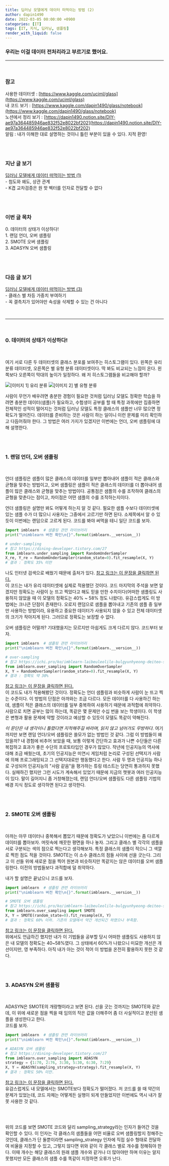 ```yaml
---
title: 딥러닝 모델에게 데이터 떠먹이는 방법 (2)
author: dapin1490
date: 2022-03-05 00:00:00 +0900
categories: [IT]
tags: [IT, 지식, 딥러닝, 샘플링]
render_with_liquid: false
---
```


### 우리는 이걸 데이터 전처리라고 부르기로 했어요.

-----
  
</br>
  
### 참고
사용한 데이터셋 : [https://www.kaggle.com/uciml/glass](https://www.kaggle.com/uciml/glass)   
내 코드 보기 : [https://www.kaggle.com/dapin1490/glass/notebook](https://www.kaggle.com/dapin1490/glass/notebook)   
노션에서 정리 보기 : [https://dapin1490.notion.site/DIY-ae97a364485946ae832f52e8022bf202](https://dapin1490.notion.site/DIY-ae97a364485946ae832f52e8022bf202)   
알림 : 내가 이해한 대로 설명하는 것이니 틀린 부분이 있을 수 있다. 지적 환영!   
  
</br></br>
  
### 지난 글 보기   
[딥러닝 모델에게 데이터 떠먹이는 방법 (1)](https://dapin1490.github.io/satinbower/posts/it-deeplearning-data-1/)   
\- 첨도와 왜도, 상관 관계   
\- K겹 교차검증은 원 핫 벡터를 인자로 전달할 수 없다   
  
</br></br>
  
### 이번 글 목차   
<p>0. 데이터의 상태가 이상하다!</br>
1. 랜덤 언더, 오버 샘플링</br>
2. SMOTE 오버 샘플링</br>
3. ADASYN 오버 샘플링</p>
  
</br></br>
  
### 다음 글 보기   
[딥러닝 모델에게 데이터 떠먹이는 방법 (3)](https://dapin1490.github.io/satinbower/posts/it-deeplearning-data-3/)   
\- 클래스 별 차등 가중치 부여하기   
\- 꼭 결측치가 있어야만 속성을 삭제할 수 있는 건 아니다   
  
</br>
  
-----
  
</br>
  
### 0. 데이터의 상태가 이상하다!
  
</br>
  
여기 서로 다른 두 데이터셋의 클래스 분포를 보여주는 히스토그램이 있다. 왼쪽은 유리 분류 데이터셋, 오른쪽은 별 유형 분류 데이터셋이다. 딱 봐도 비교되는 느낌이 온다. 왼쪽보다 오른쪽이 막대의 높이가 일정하다. 왜 저 히스토그램들을 비교해야 할까?   
   
![[이미지 1] 유리 분류](/assets/img/categoty-it/220305-1-hist-glass.png "[이미지 1] 유리 분류") ![[이미지 2] 별 유형 분류](/assets/img/categoty-it/220305-2-hist-star.png "[이미지 2] 별 유형 분류")   
   
사람이 무언가 배우려면 충분한 경험이 필요한 것처럼 딥러닝 모델도 정확한 학습을 하려면 충분한 데이터(샘플)가 필요하고, 수험생이 공부를 할 때 특정 과목에만 집중하면 전체적인 성적이 떨어지는 것처럼 딥러닝 모델도 특정 클래스의 샘플만 너무 많으면 정확도가 떨어진다. 데이터를 준비하는 것은 사람이 하는 일이니 이런 문제를 미리 확인하고 다듬어줘야 한다. 그 방법은 여러 가지가 있겠지만 이번에는 언더, 오버 샘플링에 대해 설명한다.   
  
</br></br>
  
### 1. 랜덤 언더, 오버 샘플링
  
</br>
  
언더 샘플링은 샘플이 많은 클래스의 데이터를 일부만 뽑아내어 샘플이 적은 클래스와 균형을 맞추는 방법이고, 오버 샘플링은 샘플이 적은 클래스의 데이터를 더 뽑아내어 샘플이 많은 클래스와 균형을 맞추는 방법이다. 공통점은 샘플의 수를 조작하여 클래스의 균형을 맞춘다는 점이고, 차이점은 어떤 샘플의 수를 조작하는지이다.   
   
언더 샘플링은 설명만 봐도 어떻게 하는지 알 것 같다. 필요한 샘플 수보다 데이터셋에 있는 샘플 수가 더 많으니 사용자는 그중에서 고르기만 하면 된다. 소제목에서 알 수 있듯이 이번에는 랜덤으로 고르게 된다. 코드를 봐야 써먹을 테니 일단 코드를 보자.   
   
```py
import imblearn  # 샘플링 관련 라이브러리
print("\nimblearn 버전 확인\n{}".format(imblearn.__version__))

# under-sampling
# 참고 https://dining-developer.tistory.com/27
from imblearn.under_sampling import RandomUnderSampler
X_re, Y_re = RandomUnderSampler(random_state=0).fit_resample(X, Y)
# 결과 : 정확도 35% 미만
```   
   
나도 인터넷 검색으로 배웠기 때문에 출처가 있다. [참고 링크는 이 문장을 클릭하면 된다.](https://dining-developer.tistory.com/27)   
이 코드는 내가 유리 데이터셋에 실제로 적용했던 것이다. 코드 마지막의 주석을 보면 알겠지만 정확도는 사람이 눈 뜨고 찍었다고 해도 믿을 만한 수치이다(어떠한 샘플링도 사용하지 않았을 때 이 모델의 정확도는 40% ~ 58% 정도 나왔다). 유감스럽게도 이 방법에는 크나큰 단점이 존재한다. 오로지 랜덤으로 샘플을 뽑아내고 기존의 샘플 중 일부만 사용하는 방법이라, 유용하고 중요한 데이터가 사용되지 않을 수 있고 전체 데이터셋의 크기가 작아지게 된다. 그러므로 정확도는 보장할 수 없다.   
   
오버 샘플링은 어떨까? 기대했을지는 모르지만 아쉽게도 크게 다르지 않다. 코드부터 보자.   
   
```py
import imblearn  # 샘플링 관련 라이브러리
print("\nimblearn 버전 확인\n{}".format(imblearn.__version__))

# over-sampling
# 참고 https://ichi.pro/ko/imblearn-laibeuleolilo-bulgyunhyeong-deiteo-seteu-cheoli-245596308465908
from imblearn.over_sampling import RandomOverSampler
X, Y = RandomOverSampler(random_state=0).fit_resample(X, Y)
# 결과 : 정확도 약 30%
```   
   
[참고 링크는 이 문장을 클릭하면 된다.](https://ichi.pro/ko/imblearn-laibeuleolilo-bulgyunhyeong-deiteo-seteu-cheoli-245596308465908)   
이 코드도 내가 적용해봤던 것이다. 정확도는 언더 샘플링과 비슷하게 사람이 눈 뜨고 찍는 수준이다. 이 방법의 단점은 아까와는 조금 다르다. 모든 데이터를 다 사용하긴 하는데, 샘플이 적은 클래스의 데이터를 일부 중복하여 사용하기 때문에 과적합에 취약하다. 사람으로 치면 공부는 많이 하는데, 똑같은 몇 문제만 수십 번을 보는 학생이다. 이 학생은 변형과 활용 문제에 약할 것이라고 예상할 수 있듯이 모델도 똑같이 약해진다.   
   
*이 문단은 내 생각이니 틀렸다면 지적해주길 바라며, 읽지 않고 넘어가도 무방하다.* 여기까지만 보면 랜덤 언더/오버 샘플링은 쓸모가 없는 방법인 것 같다. 그럼 이 방법들이 왜 있을까? 내 경험에 비추어 보았을 때, 보통 이렇게 간단하고 효과가 나쁜 수단들은 다른 복잡하고 효과가 좋은 수단의 프로토타입인 경우가 많았다. 작년에 인공지능의 역사에 대해 조금 배웠는데, 초기의 인공지능은 미연시 게임처럼 논리로 구성된 선택지가 사람에 의해 프로그래밍되고 그 선택지대로만 행동했다고 한다. 사람 두 명과 인공지능 하나로 구성되어 인공지능의 "사람 같음"을 평가하는 튜링 테스트는 당연히 통과하지 못했다. 실패하긴 했지만 그런 시도가 계속해서 있었기 때문에 지금의 챗봇과 여러 인공지능이 있다. 말이 길어지니 좀 거창해졌는데, 랜덤 언더/오버 샘플링도 다른 샘플링 기법의 배경 지식 정도로 생각하면 된다고 생각한다.   
  
</br></br>
  
### 2. SMOTE 오버 샘플링
  
</br>
  
아까는 아무 데이터나 중복해서 뽑았기 때문에 정확도가 낮았으니 이번에는 좀 다르게 데이터를 뽑아보자. 머릿속에 깨끗한 평면을 하나 놓자. 그리고 클래스 별 각각의 샘플을 서로 구분되는 색의 점으로 찍는다고 생각해보자. 특정 클래스의 샘플이 적으니 그 색깔로 찍힌 점도 적을 것이다. SMOTE는 이 소수 클래스의 점들 사이에 선을 긋는다. 그리고 이 선들 위에 새로운 점을 찍어 원본과 비슷하지만 똑같지는 않은 데이터를 오버 샘플링한다. 이전의 방법들보다 과적합에 덜 취약하다.   
   
내가 할 설명은 끝났으니 코드를 보자.   
   
```py
import imblearn  # 샘플링 관련 라이브러리
print("\nimblearn 버전 확인\n{}".format(imblearn.__version__))

# SMOTE 오버 샘플링
# 참고 https://ichi.pro/ko/imblearn-laibeuleolilo-bulgyunhyeong-deiteo-seteu-cheoli-245596308465908
from imblearn.over_sampling import SMOTE
X, Y = SMOTE(random_state=0).fit_resample(X, Y)
# 결과 : 정확도 60% 이하. 기존의 모델에서 약간 개선되긴 하였으나 부족함.
```   
   
[참고 링크는 이 문장을 클릭하면 된다.](https://ichi.pro/ko/imblearn-laibeuleolilo-bulgyunhyeong-deiteo-seteu-cheoli-245596308465908)   
위에서도 언급하긴 했지만 내가 이 기법들을 공부할 당시 어떠한 샘플링도 사용하지 않은 내 모델의 정확도는 40~58%였다. 그 상태에서 60%가 나왔으니 미묘한 개선은 개선이지만, 영 부족하다. 아직 내가 아는 것이 적어 이 방법을 온전히 활용하지 못한 것 같다.   
  
</br></br>
  
### 3. ADASYN 오버 샘플링
  
</br>
  
ADASYN은 SMOTE의 개량형이라고 보면 된다. 선을 긋는 것까지는 SMOTE와 같은데, 이 위에 새로운 점을 찍을 때 임의의 작은 값을 더해주어 좀 더 사실적이고 분산된 샘플을 생성한다고 한다.   
코드를 보자.   
   
```py
import imblearn  # 샘플링 관련 라이브러리
print("\nimblearn 버전 확인\n{}".format(imblearn.__version__))

# ADASYN 오버 샘플링
# 참고 https://dining-developer.tistory.com/27
from imblearn.over_sampling import ADASYN
strategy = {1:70, 2:76, 3:30, 5:30, 6:30, 7:29}
X, Y = ADASYN(sampling_strategy=strategy).fit_resample(X, Y)
# 결과 : 정확도 50% 미만.
```   
   
[참고 링크는 이 문장을 클릭하면 된다.](https://dining-developer.tistory.com/27)   
유감스럽게도 내 모델에서는 SMOTE보다 정확도가 떨어졌다. 저 코드를 쓸 때 약간의 문제가 있었는데, 코드 자체는 어떻게든 실행이 되게 만들었지만 이번에도 역시 내가 잘못 사용한 것 같다.   
  
</br></br>
  
위의 코드를 보면 SMOTE 코드와 달리 sampling_strategy라는 인자가 들어간 것을 확인할 수 있다. 이 인자는 각 클래스의 샘플들을 어떤 비율로 오버 샘플링할지 정해주는 것인데, 클래스가 단 둘뿐이라면 sampling_strategy 인자에 직접 실수 형태로 전달하여 비율을 지정할 수 있고, 그렇지 않다면 위와 같이 각 클래스 별로 개수를 정해줘야 한다. 이때 개수는 해당 클래스의 원래 샘플 개수와 같거나 더 많아야만 하며 이유는 알지 못했지만 모든 클래스의 샘플 수를 똑같이 지정하면 오류가 난다.   
